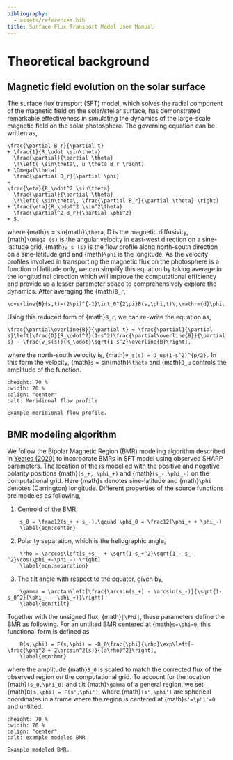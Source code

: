 ```yaml
---
bibliography:
  - assets/references.bib
title: Surface Flux Transport Model User Manual
---
```


# Theoretical background

## Magnetic field evolution on the solar surface

The surface flux transport (SFT) model, which solves the radial
component of the magnetic field on the solar/stellar surface, has demonstrated
remarkable effectiveness in simulating the dynamics of the large-scale
magnetic field on the solar photosphere. The governing equation can be written
as,

```{math}
\frac{\partial B_r}{\partial t}
+ \frac{1}{R_\odot \sin\theta}
  \frac{\partial}{\partial \theta}
  \!\left( \sin\theta\, u_\theta B_r \right)
+ \Omega(\theta)
  \frac{\partial B_r}{\partial \phi}
=
\frac{\eta}{R_\odot^2 \sin\theta}
  \frac{\partial}{\partial \theta}
  \!\left( \sin\theta\, \frac{\partial B_r}{\partial \theta} \right)
+ \frac{\eta}{R_\odot^2 \sin^2\theta}
  \frac{\partial^2 B_r}{\partial \phi^2}
+ S.
```

where {math}`s` = sin{math}`\theta`, D is the magnetic diffusivity, {math}`\Omega (s)`
is the angular velocity in east-west direction on a sine-latitude grid,
{math}`v_s (s)` is the flow profile along north-south direction on a
sine-latitude grid and {math}`\phi` is the longitude. As the velocity profiles
involved in transporting the magnetic flux on the photosphere is a
function of latitude only, we can simplify this equation by taking
average in the longitudinal direction which will improve the
computational efficiency and provide us a lesser parameter space to
comprehensively explore the dynamics. After averaging the {math}`B_r`,

```{math}
\overline{B}(s,t)=(2\pi)^{-1}\int_0^{2\pi}B(s,\phi,t)\,\mathrm{d}\phi.
```

Using this reduced form of {math}`B_r`, we can re-write the
equation as,

```{math}
\frac{\partial\overline{B}}{\partial t} = \frac{\partial}{\partial s}\left[\frac{D}{R_\odot^2}(1-s^2)\frac{\partial\overline{B}}{\partial s} - \frac{v_s(s)}{R_\odot}\sqrt{1-s^2}\overline{B}\right],
```

where the north-south velocity is, {math}`v_s(s) = D_us(1-s^2)^{p/2}.` In
this form the velocity, {math}`s` = sin{math}`\theta` and {math}`D_u` controls the
amplitude of the function.

```{figure} flows.png
:height: 70 %
:width: 70 %
:align: "center"
:alt: Meridional flow profile

Example meridional flow profile.
```

## BMR modeling algorithm

We follow the Bipolar Magnetic Region (BMR) modeling algorithm described in [Yeates (2020)](https://doi.org/10.1007/s11207-020-01688-y) to incorporate BMRs in SFT model using observed SHARP parameters. The location of the is modelled with the positive and negative polarity positions {math}`(s_+, \phi_+)` and {math}`(s_-,\phi_-)` on the computational grid. Here {math}`s` denotes sine-latitude and {math}`\phi` denotes (Carrington) longitude. Different properties of the source functions are modeles as following,

1. Centroid of the BMR,

```{math}
    s_0 = \frac12(s_+ + s_-),\qquad \phi_0 = \frac12(\phi_+ + \phi_-)
    \label{eqn:center}
```

2. Polarity separation, which is the heliographic angle,

```{math}
    \rho = \arccos\left[s_+s_- + \sqrt{1-s_+^2}\sqrt{1 - s_-^2}\cos(\phi_+-\phi_-) \right]
    \label{eqn:separation}
```

3. The tilt angle with respect to the equator, given by,

```{math}
    \gamma = \arctan\left[\frac{\arcsin(s_+) - \arcsin(s_-)}{\sqrt{1-s_0^2}(\phi_- - \phi_+)}\right]
    \label{eqn:tilt}
```

Together with the unsigned flux, {math}`|\Phi|`, these parameters define the
BMR as following. For an untilted BMR centered at
{math}`s=\phi=0`, this functional form is defined as

```{math}
    B(s,\phi) = F(s,\phi) = -B_0\frac{\phi}{\rho}\exp\left[-\frac{\phi^2 + 2\arcsin^2(s)}{(a\rho)^2}\right],
    \label{eqn:bmr}
```

where the amplitude {math}`B_0` is scaled to match the
corrected flux of the observed region on the computational grid. To
account for the location {math}`(s_0,\phi_0)` and tilt {math}`\gamma` of a general
region, we set {math}`B(s,\phi) = F(s',\phi')`, where {math}`(s',\phi')` are
spherical coordinates in a frame where the region is centered at
{math}`s'=\phi'=0` and untilted.

```{figure} example_bmr.png
:height: 70 %
:width: 70 %
:align: "center"
:alt: example modeled BMR

Example modeled BMR.
```
